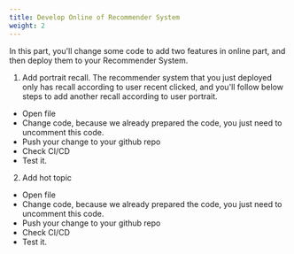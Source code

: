 ```yaml
---
title: Develop Online of Recommender System
weight: 2
---
```


In this part, you'll change some code to add two features in online part, and then deploy them to your Recommender System.

1. Add portrait recall. The recommender system that you just deployed only has recall according to user recent clicked, and you'll follow below steps to add another recall according to user portrait.
- Open file
- Change code, because we already prepared the code, you just need to uncomment this code.
- Push your change to your github repo
- Check CI/CD
- Test it.

2. Add hot topic
- Open file
- Change code, because we already prepared the code, you just need to uncomment this code.
- Push your change to your github repo
- Check CI/CD
- Test it.